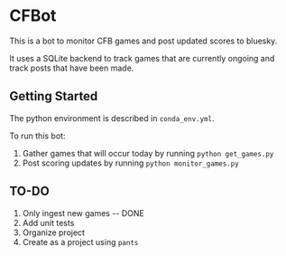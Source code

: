 # CFBot

This is a bot to monitor CFB games and post updated scores to bluesky.

It uses a SQLite backend to track games that are currently ongoing and track posts that have been made.

## Getting Started
The python environment is described in `conda_env.yml`.

To run this bot:

1. Gather games that will occur today by running `python get_games.py`
2. Post scoring updates by running `python monitor_games.py`

## TO-DO
1. Only ingest new games -- DONE
2. Add unit tests
3. Organize project
4. Create as a project using `pants`
